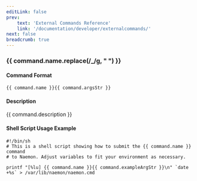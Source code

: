 ```yaml
---
editLink: false
prev:
    text: 'External Commands Reference'
    link: '/documentation/developer/externalcommands/'
next: false
breadcrumb: true
---
```


<script setup>
const command = {"args":[{"name":"host_name","type":"host"},{"name":"options","type":"int"},{"name":"author","type":"str"},{"name":"comment","type":"str"}],"name":"SEND_CUSTOM_HOST_NOTIFICATION","description":"Allows you to send a custom host notification. Very useful in dire situations, emergencies or to communicate with all admins that are responsible for a particular host. When the host notification is sent out, the $NOTIFICATIONTYPE$ macro will be set to 'CUSTOM'. The <options> field is a logical OR of the following integer values that affect aspects of the notification that are sent out: 0 = No option (default), 1 = Broadcast (send notification to all normal and all escalated contacts for the host), 2 = Forced (notification is sent out regardless of current time, whether or not notifications are enabled, etc.), 4 = Increment current notification # for the host (this is not done by default for custom notifications). The comment field can be used with the $NOTIFICATIONCOMMENT$ macro in notification commands.","classes":["host","comment"],"argsStr":";host_name;options;author;comment","exampleArgStr":";host1;0;naemonadmin;This is an example comment."};
</script>

<h3>{{ command.name.replace(/_/g, " ") }}</h3>

#### Command Format

`{{ command.name }}{{ command.argsStr }}`

#### Description

{{ command.description }}

#### Shell Script Usage Example

```sh-vue
#!/bin/sh
# This is a shell script showing how to submit the {{ command.name }} command
# to Naemon. Adjust variables to fit your environment as necessary.

printf "[%lu] {{ command.name }}{{ command.exampleArgStr }}\n" `date +%s` > /var/lib/naemon/naemon.cmd
```
